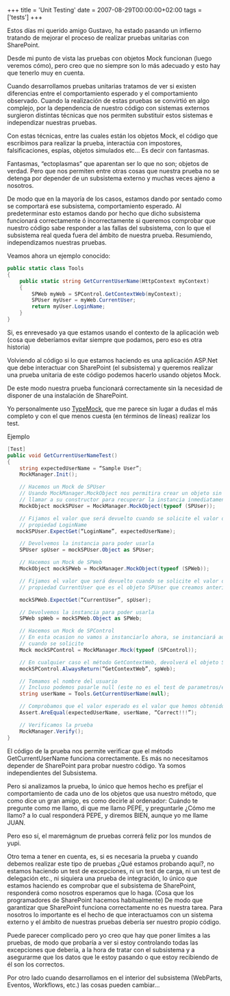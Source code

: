 +++
title = 'Unit Testing'
date = 2007-08-29T00:00:00+02:00
tags = ['tests']
+++


Estos días mi querido amigo Gustavo, ha estado pasando un infierno tratando de mejorar el proceso de realizar pruebas unitarias con SharePoint.  
  
Desde mi punto de vista las pruebas con objetos Mock funcionan (luego veremos cómo), pero creo que no siempre son lo más adecuado y esto hay que tenerlo muy en cuenta.  
  
Cuando desarrollamos pruebas unitarias tratamos de ver si existen diferencias entre el comportamiento esperado y el comportamiento observado. Cuando la realización de estas pruebas se convirtió en algo complejo, por la dependencia de nuestro código con sistemas externos surgieron distintas técnicas que nos permiten substituir estos sistemas e independizar nuestras pruebas.  
  
Con estas técnicas, entre las cuales están los objetos Mock, el código que escribimos para realizar la prueba, interactúa con impostores, falsificaciones, espías, objetos simulados etc… Es decir con fantasmas.  
  
Fantasmas, “ectoplasmas” que aparentan ser lo que no son; objetos de verdad. Pero que nos permiten entre otras cosas que nuestra prueba no se detenga por depender de un subsistema externo y muchas veces ajeno a nosotros.  
  
De modo que en la mayoría de los casos, estamos dando por sentado como se comportará ese subsistema, comportamiento esperado. Al predeterminar esto estamos dando por hecho que dicho subsistema funcionará correctamente ó incorrectamente si queremos comprobar que nuestro código sabe responder a las fallas del subsistema, con lo que el subsistema real queda fuera del ámbito de nuestra prueba. Resumiendo, independizamos nuestras pruebas.  
  
Veamos ahora un ejemplo conocido:

```csharp
public static class Tools
{
    public static string GetCurrentUserName(HttpContext myContext)
    {
        SPWeb myWeb = SPControl.GetContextWeb(myContext);
        SPUser myUser = myWeb.CurrentUser;
        return myUser.LoginName;
    }
}
```
Si, es enrevesado ya que estamos usando el contexto de la aplicación web (cosa que deberíamos evitar siempre que podamos, pero eso es otra historia)  
  
Volviendo al código si lo que estamos haciendo es una aplicación ASP.Net que debe interactuar con SharePoint (el subsistema) y queremos realizar una prueba unitaria de este código podemos hacerlo usando objetos Mock.  
  
De este modo nuestra prueba funcionará correctamente sin la necesidad de disponer de una instalación de SharePoint.  
  
Yo personalmente uso [TypeMock](https://web.archive.org/web/20130623133619/http://www.typemock.com/), que me parece sin lugar a dudas el más completo y con el que menos cuesta (en términos de líneas) realizar los test.  
  
Ejemplo

```csharp
[Test]
public void GetCurrentUserNameTest()
{
    string expectedUserName = “Sample User”;
    MockManager.Init();

    // Hacemos un Mock de SPUser
    // Usando MockManager.MockObject nos permitira crear un objeto sin
    // llamar a su constructor para recuperar la instancia inmediatamente
    MockObject mockSPUser = MockManager.MockObject(typeof (SPUser));

    // Fijamos el valor que será devuelto cuando se solicite el valor de la 
    // propiedad LoginName
   mockSPUser.ExpectGet(“LoginName”, expectedUserName);

    // Devolvemos la instancia para poder usarla
    SPUser spUser = mockSPUser.Object as SPUser;

    // Hacemos un Mock de SPWeb
    MockObject mockSPWeb = MockManager.MockObject(typeof (SPWeb));

    // Fijamos el valor que será devuelto cuando se solicite el valor de la
    // propiedad CurrentUser que es el objeto SPUser que creamos anteriormente            

    mockSPWeb.ExpectGet(“CurrentUser”, spUser);

    // Devolvemos la instancia para poder usarla
    SPWeb spWeb = mockSPWeb.Object as SPWeb;

    // Hacemos un Mock de SPControl
    // En esta ocasion no vamos a instanciarlo ahora, se instanciará automaticamente 
    // cuando se solicite
    Mock mockSPControl = MockManager.Mock(typeof (SPControl));

    // En cualquier caso el método GetContextWeb, devolverá el objeto SPWeb
    mockSPControl.AlwaysReturn(“GetContextWeb”, spWeb);

    // Tomamos el nombre del usuario
    // Incluso podemos pasarle null (este no es el test de parametros/excepciones)
    string userName = Tools.GetCurrentUserName(null);

    // Comprobamos que el valor esperado es el valor que hemos obtenido
    Assert.AreEqual(expectedUserName, userName, “Correct!!!”);

    // Verificamos la prueba
    MockManager.Verify();
}
```

El código de la prueba nos permite verificar que el método GetCurrentUserName funciona correctamente. Es más no necesitamos depender de SharePoint para probar nuestro código. Ya somos independientes del Subsistema.  
  
Pero si analizamos la prueba, lo único que hemos hecho es prefijar el comportamiento de cada uno de los objetos que usa nuestro método, que como dice un gran amigo, es como decirle al ordenador: Cuándo te pregunte como me llamo, di que me llamo PEPE, y preguntarle ¿Cómo me llamo? a lo cual responderá PEPE, y diremos BIEN, aunque yo me llame JUAN.  
  
Pero eso sí, el maremágnum de pruebas correrá feliz por los mundos de yupi.  
  
Otro tema a tener en cuenta, es, si es necesaria la prueba y cuando debemos realizar este tipo de pruebas ¿Qué estamos probando aquí?, no estamos haciendo un test de excepciones, ni un test de carga, ni un test de delegación etc., ni siquiera una prueba de integración, lo único que estamos haciendo es comprobar que el subsistema de SharePoint, responderá como nosotros esperamos que lo haga. (Cosa que los programadores de SharePoint hacemos habitualmente) De modo que garantizar que SharePoint funciona correctamente no es nuestra tarea. Para nosotros lo importante es el hecho de que interactuamos con un sistema externo y el ámbito de nuestras pruebas debería ser nuestro propio código.  
  
Puede parecer complicado pero yo creo que hay que poner límites a las pruebas, de modo que probaría a ver si estoy controlando todas las excepciones que debería, a la hora de tratar con el subsistema y a asegurarme que los datos que le estoy pasando o que estoy recibiendo de él son los correctos.  
  
Por otro lado cuando desarrollamos en el interior del subsistema (WebParts, Eventos, Workflows, etc.) las cosas pueden cambiar…  